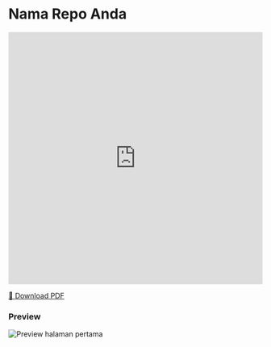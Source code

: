 # Nama Repo Anda

<embed src="https://drive.google.com/viewerng/viewer?embedded=true&url=URL_KE_PDF" width="100%" height="500px">

[📄 Download PDF](Mog-Paper.pdf)

### Preview
![Preview halaman pertama](preview.png)
